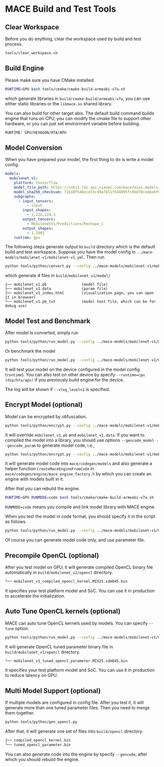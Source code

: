 # MACE Build and Test Tools

## Clear Workspace
Before you do anything, clear the workspace used by build and test process.
```bash
tools/clear_workspace.sh
```

## Build Engine
Please make sure you have CMake installed.
```bash
RUNTIME=GPU bash tools/cmake/cmake-build-armeabi-v7a.sh
```
which generate libraries in `build/cmake-build/armeabi-v7a`, you can use either static libraries or the `libmace.so` shared library.

You can also build for other target abis. 
The default build command builds engine that runs on CPU, you can modify the cmake file to support other hardware, or you can just set environment variable before building.
```bash
RUNTIME: GPU/HEXAGON/HTA/APU
```

## Model Conversion
When you have prepared your model, the first thing to do is write a model config.

```yaml
models:
  mobilenet_v1:
    platform: tensorflow
    model_file_path: https://cnbj1.fds.api.xiaomi.com/mace/miai-models/mobilenet-v1/mobilenet-v1-1.0.pb
    model_sha256_checksum: 71b10f540ece33c49a7b51f5d4095fc9bd78ce46ebf0300487b2ee23d71294e6
    subgraphs:
      - input_tensors:
          - input
        input_shapes:
          - 1,224,224,3
        output_tensors:
          - MobilenetV1/Predictions/Reshape_1
        output_shapes:
          - 1,1001
    runtime: gpu

```

The following steps generate output to `build` directory which is the default build and test workspace.
Suppose you have the model config in `../mace-models/mobilenet-v1/mobilenet-v1.yml`. Then run

```bash
python tools/python/convert.py --config ../mace-models/mobilenet-v1/mobilenet-v1.yml
```

which generate 4 files in `build/mobilenet_v1/model/`
```
├── mobilenet_v1.pb                (model file)
├── mobilenet_v1.data              (param file)
├── mobilenet_v1_index.html        (visualization page, you can open it in browser)
└── mobilenet_v1.pb_txt            (model text file, which can be for debug use)
```

## Model Test and Benchmark
After model is converted, simply run
```bash
python tools/python/run_model.py --config ../mace-models/mobilenet-v1/mobilenet-v1.yml --validate
```

Or benchmark the model
```bash
python tools/python/run_model.py --config ../mace-models/mobilenet-v1/mobilenet-v1.yml --benchmark
```


It will test your model on the device configured in the model config (`runtime`). 
You can also test on other device by specify `--runtime=cpu (dsp/hta/apu)` if you previously build engine for the device.

The log will be shown if `--vlog_level=2` is specified.


## Encrypt Model (optional)
Model can be encrypted by obfuscation.
```bash
python tools/python/encrypt.py --config ../mace-models/mobilenet-v1/mobilenet-v1.yml
```
It will override `mobilenet_v1.pb` and `mobilenet_v1.data`. 
If you want to compiled the model into a library, you should use options `--gencode_model --gencode_param` to generate model code, i.e.,

```bash
python tools/python/encrypt.py --config ../mace-models/mobilenet-v1/mobilenet-v1.yml --gencode_model --gencode_param
```
It will generate model code into `mace/codegen/models` and also generate a helper function `CreateMaceEngineFromCode` in `mace/codegen/engine/mace_engine_factory.h` by which you can create an engine with models built in it.

After that you can rebuild the engine. 
```bash
RUNTIME=GPU RUNMODE=code bash tools/cmake/cmake-build-armeabi-v7a.sh
```
`RUNMODE=code` means you compile and link model library with MACE engine.

When you test the model in code format, you should specify it in the script as follows.
```bash
python tools/python/run_model.py --config ../mace-models/mobilenet-v1/mobilenet-v1.yml --gencode_model --gencode_param
```
Of course you can generate model code only, and use parameter file.

## Precompile OpenCL (optional)
After you test model on GPU, it will generate compiled OpenCL binary file automatically in `build/mobilenet_v1/opencl` directory.
```bash
└── mobilenet_v1_compiled_opencl_kernel.MIX2S.sdm845.bin
```
It specifies your test platform model and SoC. You can use it in production to accelerate the initialization.


## Auto Tune OpenCL kernels (optional)
MACE can auto tune OpenCL kernels used by models. You can specify `--tune` option.
```bash
python tools/python/run_model.py --config ../mace-models/mobilenet-v1/mobilenet-v1.yml --tune
```
It will generate OpenCL tuned parameter binary file in `build/mobilenet_v1/opencl` directory.
```bash
└── mobilenet_v1_tuned_opencl_parameter.MIX2S.sdm845.bin
```
It specifies your test platform model and SoC. You can use it in production to reduce latency on GPU.


## Multi Model Support (optional)
If multiple models are configured in config file. After you test it, it will generate more than one tuned parameter files.
Then you need to merge them together.
```bash
python tools/python/gen_opencl.py
```
After that, it will generate one set of files into `build/opencl` directory.

```bash
├── compiled_opencl_kernel.bin
└── tuned_opencl_parameter.bin
```

You can also generate code into the engine by specify `--gencode`, after which you should rebuild the engine.


